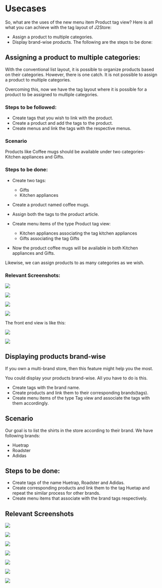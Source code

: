 # Usecases

So, what are the uses of the new menu item Product tag view?
Here is all what you can achieve with the tag layout of J2Store:
 * Assign a product to multiple categories.
 * Display brand-wise products.
The following are the steps to be done:

## Assigning a product to multiple categories:

With the conventional list layout, it is possible to organize products based on their categories. However, there is one catch. It is not possible to assign a product to multiple categories.

Overcoming this, now we have the tag layout where it is possible for a product to be assigned to multiple categories.

### Steps to be followed:
 * Create tags that you wish to link with the product.
 * Create a product and add the tags to the product.
 * Create menus and link the tags with the respective menus.

### Scenario

  Products like Coffee mugs should be available under two categories- Kitchen appliances and Gifts.

### Steps to be done:

* Create two tags:
    * Gifts
    * Kitchen appliances
* Create a product named coffee mugs.

* Assign both the tags to the product article.

* Create menu items of the type Product tag view:
   * Kitchen appliances associating  the tag kitchen appliances
   * Gifts associating the tag Gifts


* Now the product coffee mugs will be available in both Kitchen appliances and Gifts.


Likewise, we can assign products to as many categories as we wish.

### Relevant Screenshots:

![](./assets/images/producttagusecase1.png)

![](./assets/images/producttagusecase2.png)

![](./assets/images/producttagusecase3.png)

![](./assets/images/producttagusecase4.png)

The front end view is like this:

![](./assets/images/producttagusecase5.png)

![](./assets/images/producttagusecase6.png)

## Displaying products brand-wise

If you own a multi-brand store, then this feature might help you the most.

You could display your products brand-wise. All you have to do is this.

  * Create tags with the brand name.
  * Create products and link them to their corresponding brands(tags).
  * Create menu items of the type Tag view and associate the tags with them accordingly.

##  Scenario  

 Our goal is to list the shirts in the store according to their brand.
 We have following brands:
  * Huetrap
  * Roadster
  * Adidas

## Steps to be done:

* Create tags of the name Huetrap, Roadster and Adidas.
* Create corresponding products and link them to the tag Huetap and repeat the similar process for other brands.
* Create menu items that associate with the brand tags respectively.

## Relevant Screenshots

![](./assets/images/producttagusecasetwo1.png)

![](./assets/images/producttagusecasetwo2a.png)

![](./assets/images/producttagusecasetwo2b.png)

![](./assets/images/producttagusecasetwo3.png)

![](./assets/images/producttagusecasetwo4.png)

![](./assets/images/producttagusecasetwo4a.png)

![](./assets/images/producttagusecasetwo4b.png)
